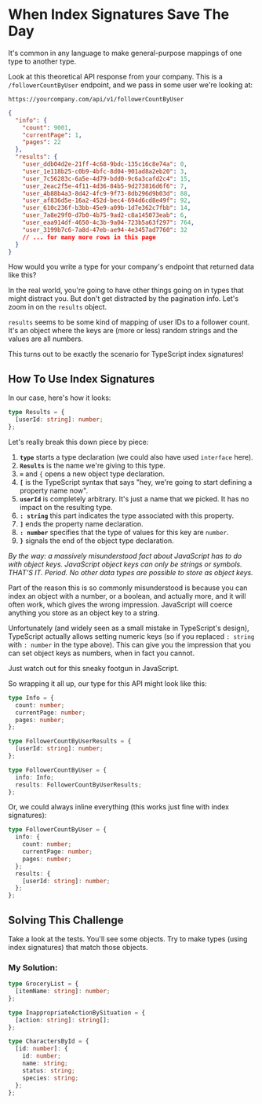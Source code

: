 # When Index Signatures Save The Day

It's common in any language to make general-purpose mappings of one type to another type.

Look at this theoretical API response from your company. This is a `/followerCountByUser` endpoint, and we pass in some user we're looking at:

```
https://yourcompany.com/api/v1/followerCountByUser
```

```json
{
  "info": {
    "count": 9001,
    "currentPage": 1,
    "pages": 22
  },
  "results": {
    "user_ddb04d2e-21ff-4c68-9bdc-135c16c8e74a": 0,
    "user_1e118b25-c0b9-4bfc-8d04-901ad8a2eb20": 3,
    "user_7c56283c-6a5e-4d79-bdd0-9c6a3cafd2c4": 15,
    "user_2eac2f5e-4f11-4d36-84b5-9d273816d6f6": 7,
    "user_4b88b4a3-8d42-4fc9-9f73-8db296d9b03d": 88,
    "user_af836d5e-16a2-452d-bec4-694d6cd8e49f": 92,
    "user_610c236f-b3bb-45e9-a09b-1d7e362c7fbb": 14,
    "user_7a8e29f0-d7b0-4b75-9ad2-c8a145073eab": 6,
    "user_eaa914df-4650-4c3b-9a04-723b5a63f297": 764,
    "user_3199b7c6-7a8d-47eb-ae94-4e3457ad7760": 32
    // ... for many more rows in this page
  }
}
```

How would you write a type for your company's endpoint that returned data like this?

In the real world, you're going to have other things going on in types that might distract you. But don't get distracted by the pagination info. Let's zoom in on the `results` object.

`results` seems to be some kind of mapping of user IDs to a follower count. It's an object where the keys are (more or less) random strings and the values are all numbers.

This turns out to be exactly the scenario for TypeScript index signatures!

## How To Use Index Signatures

In our case, here's how it looks:

```typescript
type Results = {
  [userId: string]: number;
};
```

Let's really break this down piece by piece:

1. **`type`** starts a type declaration (we could also have used `interface` here).
2. **`Results`** is the name we're giving to this type.
3. **`=`** and `{` opens a new object type declaration.
4. **`[`** is the TypeScript syntax that says "hey, we're going to start defining a property name now".
5. **`userId`** is completely arbitrary. It's just a name that we picked. It has no impact on the resulting type.
6. **`: string`** this part indicates the type associated with this property.
7. **`]`** ends the property name declaration.
8. **`: number`** specifies that the type of values for this key are `number`.
9. **`}`** signals the end of the object type declaration.

*By the way: a massively misunderstood fact about JavaScript has to do with object keys. JavaScript object keys can only be strings or symbols. THAT'S IT. Period. No other data types are possible to store as object keys.*

Part of the reason this is so commonly misunderstood is because you can index an object with a number, or a boolean, and actually more, and it will often work, which gives the wrong impression. JavaScript will coerce anything you store as an object key to a string.

Unfortunately (and widely seen as a small mistake in TypeScript's design), TypeScript actually allows setting numeric keys (so if you replaced `: string` with `: number` in the type above). This can give you the impression that you can set object keys as numbers, when in fact you cannot.

Just watch out for this sneaky footgun in JavaScript.

So wrapping it all up, our type for this API might look like this:

```typescript
type Info = {
  count: number;
  currentPage: number;
  pages: number;
};

type FollowerCountByUserResults = {
  [userId: string]: number;
};

type FollowerCountByUser = {
  info: Info;
  results: FollowerCountByUserResults;
};
```

Or, we could always inline everything (this works just fine with index signatures):

```typescript
type FollowerCountByUser = {
  info: {
    count: number;
    currentPage: number;
    pages: number;
  };
  results: {
    [userId: string]: number;
  };
};
```

## Solving This Challenge

Take a look at the tests. You'll see some objects. Try to make types (using index signatures) that match those objects.

### My Solution:

```typescript
type GroceryList = {
  [itemName: string]: number;
};

type InappropriateActionBySituation = {
  [action: string]: string[];
};

type CharactersById = {
  [id: number]: {
    id: number;
    name: string;
    status: string;
    species: string;
  };
};
